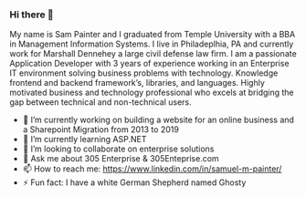 ### Hi there 👋


My name is Sam Painter and I graduated from Temple University with a BBA in Management Information Systems. I live in Philadeplhia, PA and currently work for Marshall Dennehey a large civil defense law firm. I am a passionate Application Developer with 3 years of experience working in an Enterprise IT environment solving business problems with technology. Knowledge frontend and backend framework’s, libraries, and languages. Highly motivated business and technology professional who excels at bridging the gap between technical and non-technical users. 

- 🔭 I’m currently working on building a website for an online business and a Sharepoint Migration from 2013 to 2019
- 🌱 I’m currently learning ASP.NET
- 👯 I’m looking to collaborate on enterprise solutions
- 💬 Ask me about 305 Enterprise & 305Enteprise.com
- 📫 How to reach me: https://www.linkedin.com/in/samuel-m-painter/
- ⚡ Fun fact: I have a white German Shepherd named Ghosty

